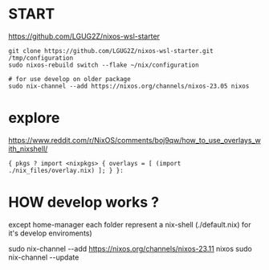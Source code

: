START
======
https://github.com/LGUG2Z/nixos-wsl-starter


```
git clone https://github.com/LGUG2Z/nixos-wsl-starter.git /tmp/configuration
sudo nixos-rebuild switch --flake ~/nix/configuration

# for use develop on older package
sudo nix-channel --add https://nixos.org/channels/nixos-23.05 nixos

```

explore
=======
https://www.reddit.com/r/NixOS/comments/boj9qw/how_to_use_overlays_with_nixshell/

```
{ pkgs ? import <nixpkgs> { overlays = [ (import ./nix_files/overlay.nix) ]; } }:
```


HOW develop works ?
===================

except home-manager
each folder represent a nix-shell (./default.nix) for it's develop enviroments)

sudo nix-channel --add https://nixos.org/channels/nixos-23.11 nixos
sudo nix-channel --update
